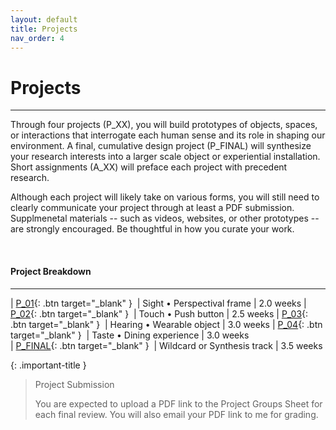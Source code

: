 ```yaml
---
layout: default
title: Projects
nav_order: 4
---
```


# Projects

---

Through four projects (P_XX), you will build prototypes of objects, spaces, or interactions that interrogate each human sense and its role in shaping our environment. A final, cumulative design project (P_FINAL) will synthesize your research interests into a larger scale object or experiential installation. Short assignments (A_XX) will preface each project with precedent research.

Although each project will likely take on various forms, you will still need to clearly communicate your project through at least a PDF submission. Supplmenetal materials -- such as videos, websites, or other prototypes -- are strongly encouraged. Be thoughtful in how you curate your work.

<br>

#### Project Breakdown

---

| <span class="fs-3">[P_01](https://docs.google.com/document/d/1ADfq7E-jQly_Z0FN6kOgEd0PporadFMn9o6lpuEEB_c/edit?usp=sharing){: .btn target="_blank" }</span>&nbsp;          | Sight • Perspectival frame      | 2.0 weeks
| <span class="fs-3">[P_02](https://docs.google.com/document/d/1kj1JbKdhNyWyfmPV-c_RCTf5qgVhrMwm00s02kmC3Xw/edit?usp=sharing){: .btn target="_blank" }</span>&nbsp;          | Touch • Push button             | 2.5 weeks
| <span class="fs-3">[P_03](https://docs.google.com/document/d/1ZK4TVnBtss6j6fXJtB2cBmbKl-eN6PVYUsRk5hpuCjA/edit?usp=sharing){: .btn target="_blank" }</span>&nbsp;          | Hearing • Wearable object       | 3.0 weeks
| <span class="fs-3">[P_04](https://docs.google.com/document/d/1XhZ9f864o4MIy2OmHwTNPr8W0oUvMU24D8d_ZjG9Ufc/edit?usp=sharing){: .btn target="_blank" }</span>&nbsp;          | Taste • Dining experience       | 3.0 weeks      
| <span class="fs-3">[P_FINAL](https://docs.google.com/document/d/1FppNZQ6tqVOpfEbGVWU4NNEBo_60z8QhVUuqmAYYQuk/edit?usp=sharing){: .btn target="_blank" }</span>&nbsp;       | Wildcard or Synthesis track     | 3.5 weeks     

{: .important-title }
> Project Submission
>
> You are expected to upload a PDF link to the Project Groups Sheet for each final review. You will also email your PDF link to me for grading.
